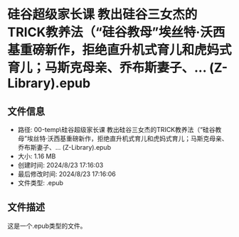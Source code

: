 ﻿# 硅谷超级家长课 教出硅谷三女杰的TRICK教养法（“硅谷教母”埃丝特·沃西基重磅新作，拒绝直升机式育儿和虎妈式育儿；马斯克母亲、乔布斯妻子、... (Z-Library).epub

## 文件信息
- 路径: 00-temp\硅谷超级家长课 教出硅谷三女杰的TRICK教养法（“硅谷教母”埃丝特·沃西基重磅新作，拒绝直升机式育儿和虎妈式育儿；马斯克母亲、乔布斯妻子、... (Z-Library).epub
- 大小: 1.16 MB
- 创建时间: 2024/8/23 17:16:03
- 最后修改时间: 2024/8/23 17:16:06
- 文件类型: .epub

## 文件描述
这是一个.epub类型的文件。

